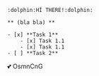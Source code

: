 <!-- HEADING -->
    :dolphin:Hİ THERE!:dolphin:

<!-- BOLD -->

    ** (bla bla) **


<!-- task -->
```
- [x] **Task 1**
    - [x] Task 1.1
    - [x] Task 1.1
- [ ] **Task 2**   
```

<!-- EMOJI -->

:two_hearts: OsmnCnG


